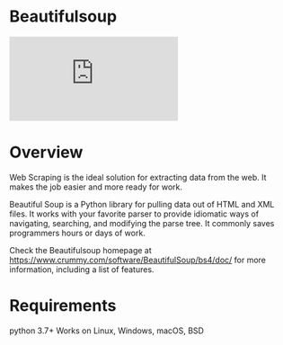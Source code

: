 
Beautifulsoup
=

![PyPI - Python Version](https://img.shields.io/pypi/pyversions/README.md?color=3776AB&logo=python&logoColor=3CB371)

Overview
=
Web Scraping is the ideal solution for extracting data from the web. 
It makes the job easier and more ready for work.

Beautiful Soup is a Python library for pulling data out of HTML and XML files. 
It works with your favorite parser to provide idiomatic ways of navigating, searching, and modifying the parse tree. 
It commonly saves programmers hours or days of work.

Check the Beautifulsoup homepage at https://www.crummy.com/software/BeautifulSoup/bs4/doc/ for more information, including a list of features.

Requirements
=
python 3.7+
Works on Linux, Windows, macOS, BSD








